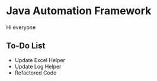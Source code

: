 # Java Automation Framework

Hi everyone

## To-Do List
* Update Excel Helper 
* Update Log Helper
* Refactored Code
